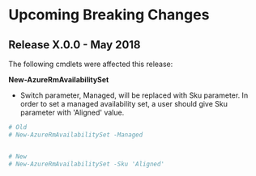 # Upcoming Breaking Changes

## Release X.0.0 - May 2018

The following cmdlets were affected this release:

**New-AzureRmAvailabilitySet**
- Switch parameter, Managed, will be replaced with Sku parameter.
In order to set a managed availability set, a user should give Sku parameter with 'Aligned' value.

```powershell
# Old
# New-AzureRmAvailabilitySet -Managed


# New
# New-AzureRmAvailabilitySet -Sku 'Aligned'